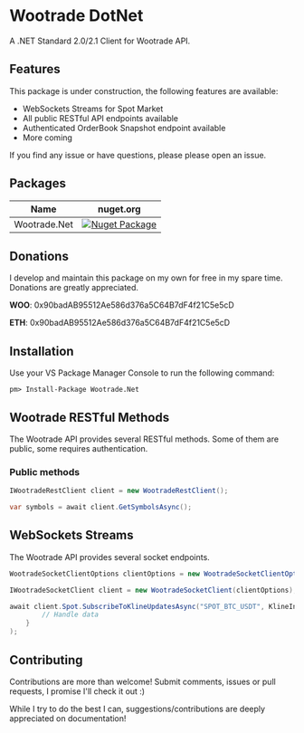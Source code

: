 # Wootrade DotNet
A .NET Standard 2.0/2.1 Client for Wootrade API. 

## Features
This package is under construction, the following features are available:
- WebSockets Streams for Spot Market
- All public RESTful API endpoints available
- Authenticated OrderBook Snapshot endpoint available
- More coming

If you find any issue or have questions, please please open an issue.

## Packages

|Name                             |nuget.org|
|---------------------------------|----|
|Wootrade.Net|[![Nuget Package](https://img.shields.io/nuget/v/Wootrade.Net.svg?logo=nuget)](https://www.nuget.org/packages/Wootrade.Net/)

## Donations
I develop and maintain this package on my own for free in my spare time. Donations are greatly appreciated.

**WOO**: 0x90badAB95512Ae586d376a5C64B7dF4f21C5e5cD

**ETH**: 0x90badAB95512Ae586d376a5C64B7dF4f21C5e5cD

## Installation
Use your VS Package Manager Console to run the following command:

```
pm> Install-Package Wootrade.Net
```

## Wootrade RESTful Methods

The Wootrade API provides several RESTful methods. Some of them are public, some requires authentication.

### Public methods
````csharp
IWootradeRestClient client = new WootradeRestClient();

var symbols = await client.GetSymbolsAsync();
````


## WebSockets Streams

The Wootrade API provides several socket endpoints. 
````csharp
WootradeSocketClientOptions clientOptions = new WootradeSocketClientOptions("applicationId");

IWootradeSocketClient client = new WootradeSocketClient(clientOptions);

await client.Spot.SubscribeToKlineUpdatesAsync("SPOT_BTC_USDT", KlineInterval.OneMinute, (data) => {
        // Handle data
    }
);
````

## Contributing

Contributions are more than welcome! Submit comments, issues or pull requests, I promise I'll check it out :)

While I try to do the best I can, suggestions/contributions are deeply appreciated on documentation!
